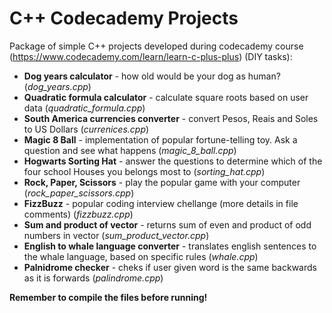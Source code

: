# C++ Codecademy Projects
Package of simple C++ projects developed during codecademy course (https://www.codecademy.com/learn/learn-c-plus-plus) (DIY tasks):
* **Dog years calculator** - how old would be your dog as human? (*dog_years.cpp*)
* **Quadratic formula calculator** - calculate square roots based on user data (*quadratic_formula.cpp*)
* **South America currencies converter** - convert Pesos, Reais and Soles to US Dollars (*currenices.cpp*)
* **Magic 8 Ball** - implementation of popular fortune-telling toy. Ask a question and see what happens (*magic_8_ball.cpp*)
* **Hogwarts Sorting Hat** - answer the questions to determine which of the four school Houses you belongs most to (*sorting_hat.cpp*)
* **Rock, Paper, Scissors** - play the popular game with your computer (*rock_paper_scissors.cpp*)
* **FizzBuzz** - popular coding interview chellange (more details in file comments) (*fizzbuzz.cpp*)
* **Sum and product of vector** - returns sum of even and product of odd numbers in vector (*sum_product_vector.cpp*)
* **English to whale language converter** - translates english sentences to the whale language, based on specific rules (*whale.cpp*)
* **Palnidrome checker** - cheks if user given word is the same backwards as it is forwards (*palindrome.cpp*)

**Remember to compile the files before running!**
